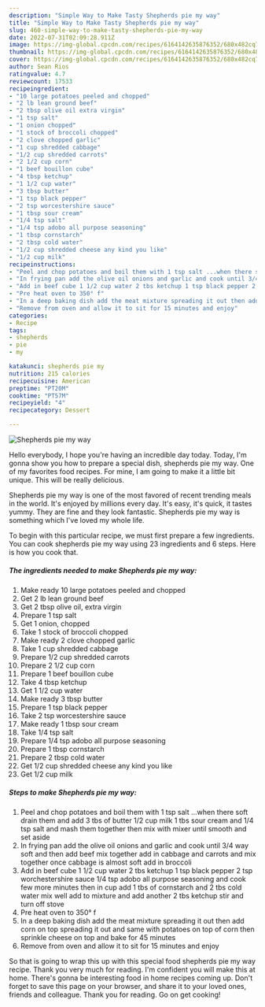 ```yaml
---
description: "Simple Way to Make Tasty Shepherds pie my way"
title: "Simple Way to Make Tasty Shepherds pie my way"
slug: 460-simple-way-to-make-tasty-shepherds-pie-my-way
date: 2022-07-31T02:09:28.911Z
image: https://img-global.cpcdn.com/recipes/6164142635876352/680x482cq70/shepherds-pie-my-way-recipe-main-photo.jpg
thumbnail: https://img-global.cpcdn.com/recipes/6164142635876352/680x482cq70/shepherds-pie-my-way-recipe-main-photo.jpg
cover: https://img-global.cpcdn.com/recipes/6164142635876352/680x482cq70/shepherds-pie-my-way-recipe-main-photo.jpg
author: Sean Rios
ratingvalue: 4.7
reviewcount: 17533
recipeingredient:
- "10 large potatoes peeled and chopped"
- "2 lb lean ground beef"
- "2 tbsp olive oil extra virgin"
- "1 tsp salt"
- "1 onion chopped"
- "1 stock of broccoli chopped"
- "2 clove chopped garlic"
- "1 cup shredded cabbage"
- "1/2 cup shredded carrots"
- "2 1/2 cup corn"
- "1 beef bouillon cube"
- "4 tbsp ketchup"
- "1 1/2 cup water"
- "3 tbsp butter"
- "1 tsp black pepper"
- "2 tsp worcestershire sauce"
- "1 tbsp sour cream"
- "1/4 tsp salt"
- "1/4 tsp adobo all purpose seasoning"
- "1 tbsp cornstarch"
- "2 tbsp cold water"
- "1/2 cup shredded cheese any kind you like"
- "1/2 cup milk"
recipeinstructions:
- "Peel and chop potatoes and boil them with 1 tsp salt ...when there soft drain them and add 3 tbs of butter 1/2 cup milk 1 tbs sour cream and 1/4 tsp salt and mash them together then mix with mixer until smooth and set aside"
- "In frying pan add the olive oil onions and garlic and cook until 3/4 way soft and then add beef mix together add in cabbage and carrots and mix together once cabbage is almost soft add in broccoli"
- "Add in beef cube 1 1/2 cup water 2 tbs ketchup 1 tsp black pepper 2 tsp worchestershire sauce 1/4 tsp adobo all purpose seasoning and cook few more minutes then in cup add 1 tbs of cornstarch and 2 tbs cold water mix well add to mixture and add another 2 tbs ketchup stir and turn off stove"
- "Pre heat oven to 350° f"
- "In a deep baking dish add the meat mixture spreading it out then add corn on top spreading it out and same with potatoes on top of corn then sprinkle cheese on top and bake for 45 minutes"
- "Remove from oven and allow it to sit for 15 minutes and enjoy"
categories:
- Recipe
tags:
- shepherds
- pie
- my

katakunci: shepherds pie my 
nutrition: 215 calories
recipecuisine: American
preptime: "PT20M"
cooktime: "PT57M"
recipeyield: "4"
recipecategory: Dessert

---
```



![Shepherds pie my way](https://img-global.cpcdn.com/recipes/6164142635876352/680x482cq70/shepherds-pie-my-way-recipe-main-photo.jpg)

Hello everybody, I hope you're having an incredible day today. Today, I'm gonna show you how to prepare a special dish, shepherds pie my way. One of my favorites food recipes. For mine, I am going to make it a little bit unique. This will be really delicious.

Shepherds pie my way is one of the most favored of recent trending meals in the world. It's enjoyed by millions every day. It's easy, it's quick, it tastes yummy. They are fine and they look fantastic. Shepherds pie my way is something which I've loved my whole life.




To begin with this particular recipe, we must first prepare a few ingredients. You can cook shepherds pie my way using 23 ingredients and 6 steps. Here is how you cook that.

<!--inarticleads1-->

##### The ingredients needed to make Shepherds pie my way:

1. Make ready 10 large potatoes peeled and chopped
1. Get 2 lb lean ground beef
1. Get 2 tbsp olive oil, extra virgin
1. Prepare 1 tsp salt
1. Get 1 onion, chopped
1. Take 1 stock of broccoli chopped
1. Make ready 2 clove chopped garlic
1. Take 1 cup shredded cabbage
1. Prepare 1/2 cup shredded carrots
1. Prepare 2 1/2 cup corn
1. Prepare 1 beef bouillon cube
1. Take 4 tbsp ketchup
1. Get 1 1/2 cup water
1. Make ready 3 tbsp butter
1. Prepare 1 tsp black pepper
1. Take 2 tsp worcestershire sauce
1. Make ready 1 tbsp sour cream
1. Take 1/4 tsp salt
1. Prepare 1/4 tsp adobo all purpose seasoning
1. Prepare 1 tbsp cornstarch
1. Prepare 2 tbsp cold water
1. Get 1/2 cup shredded cheese any kind you like
1. Get 1/2 cup milk




<!--inarticleads2-->

##### Steps to make Shepherds pie my way:

1. Peel and chop potatoes and boil them with 1 tsp salt ...when there soft drain them and add 3 tbs of butter 1/2 cup milk 1 tbs sour cream and 1/4 tsp salt and mash them together then mix with mixer until smooth and set aside
1. In frying pan add the olive oil onions and garlic and cook until 3/4 way soft and then add beef mix together add in cabbage and carrots and mix together once cabbage is almost soft add in broccoli
1. Add in beef cube 1 1/2 cup water 2 tbs ketchup 1 tsp black pepper 2 tsp worchestershire sauce 1/4 tsp adobo all purpose seasoning and cook few more minutes then in cup add 1 tbs of cornstarch and 2 tbs cold water mix well add to mixture and add another 2 tbs ketchup stir and turn off stove
1. Pre heat oven to 350° f
1. In a deep baking dish add the meat mixture spreading it out then add corn on top spreading it out and same with potatoes on top of corn then sprinkle cheese on top and bake for 45 minutes
1. Remove from oven and allow it to sit for 15 minutes and enjoy




So that is going to wrap this up with this special food shepherds pie my way recipe. Thank you very much for reading. I'm confident you will make this at home. There's gonna be interesting food in home recipes coming up. Don't forget to save this page on your browser, and share it to your loved ones, friends and colleague. Thank you for reading. Go on get cooking!
